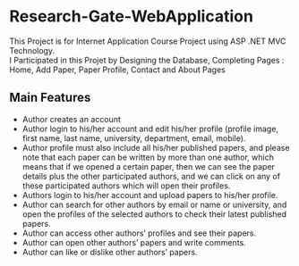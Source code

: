 # Research-Gate-WebApplication
This Project is for Internet Application Course Project using ASP .NET MVC Technology.
<br>I Participated in this Projet by Designing the Database, Completing Pages : Home, Add Paper, Paper Profile, Contact and About Pages

## Main Features
* Author creates an account
* Author login to his/her account and edit his/her profile (profile image, first name, last name, university, department, email, mobile).
* Author profile must also include all his/her published papers, and please note that each paper can be written by more than one author, which means that if we opened a certain paper, then we can see the paper details plus the other participated authors, and we can click on any of these participated authors which will open their profiles.
* Authors login to his/her account and upload papers to his/her profile.
* Author can search for other authors by email or name or university, and open the profiles of the selected authors to check their latest published papers.
* Author can access other authors’ profiles and see their papers.
* Author can open other authors’ papers and write comments.
* Author can like or dislike other authors’ papers.
